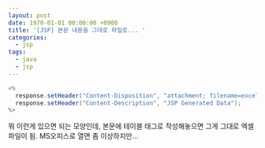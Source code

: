 ```yaml
---
layout: post
date: 1970-01-01 00:00:00 +0900
title: '[JSP] 본문 내용을 그대로 파일로... '
categories:
  - jsp
tags:
  - java
  - jsp
---
```


```java
<%
  response.setHeader("Content-Disposition", "attachment; filename=excel.xls");
  response.setHeader("Content-Description", "JSP Generated Data");
%>
```

뭐 이런게 있으면 되는 모양인데, 본문에 테이블 태그로 작성해놓으면 그게 그대로 엑셀 파일이 됨. MS오피스로 열면 좀 이상하지만...
